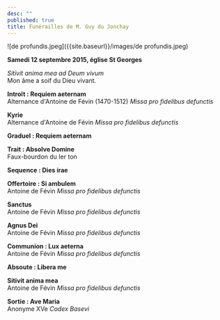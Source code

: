 ```yaml
---
desc: ""
published: true
title: Funérailles de M. Guy du Jonchay
---
```




![de profundis.jpeg]({{site.baseurl}}/images/de profundis.jpeg)


**Samedi 12 septembre 2015, église St Georges**

*Sitivit anima mea ad Deum vivum*  
Mon âme a soif du Dieu vivant.

**Introït : Requiem aeternam**  
Alternance d'Antoine de Févin (1470-1512) *Missa pro fidelibus defunctis*

**Kyrie**  
Alternance d'Antoine de Févin *Missa pro fidelibus defunctis*

**Graduel : Requiem aeternam**

**Trait : Absolve Domine**  
Faux-bourdon du Ier ton

**Sequence : Dies irae** 

**Offertoire : Si ambulem**  
Antoine de Févin *Missa pro fidelibus defunctis*

**Sanctus**  
Antoine de Févin *Missa pro fidelibus defunctis*

**Agnus Dei**  
Antoine de Févin *Missa pro fidelibus defunctis*

**Communion : Lux aeterna**  
Antoine de Févin *Missa pro fidelibus defunctis*

**Absoute : Libera me**  

**Sitivit anima mea**  
Antoine de Févin *Missa pro fidelibus defunctis*

**Sortie : Ave Maria**  
Anonyme XVe *Codex Basevi*
